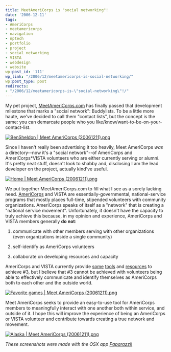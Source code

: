 ```yaml
---
title: MeetAmeriCorps is "social networking"!
date: '2006-12-11'
tags:
- AmeriCorps
- meetamericorps
- navigation
- nptech
- portfolio
- project
- social networking
- VISTA
- webdesign
- website
wp:post_id: '111'
wp_link: "/2006/12/meetamericorps-is-social-networking/"
wp:post_type: post
redirects:
- "/2006/12/meetamericorps-is-\"social-networking\"!/"
---
```


My pet project, [MeetAmeriCorps.com](http://meetamericorps.com) has finally passed that development milestone that marks a "social network": Buddylists. To be a little more haute, we've decided to call them "contact lists", but the concept is the same: you can demarcate people who you like/know/want-to-be-on-your-contact-list.

[ ![BenSheldon | Meet AmeriCorps (20061211).png](http://static.flickr.com/143/320123089_15562e2e04.jpg) ](http://www.flickr.com/photos/bensheldon/320123089/ "Photo Sharing")

Since I haven't really been advertising it too heavily, Meet AmeriCorps _was_ a directory--now it's a "social network"--of AmeriCorps and AmeriCorps\*VISTA volunteers who are either currently serving or alumni. It's pretty neat stuff, doesn't look to shabby and, disclosing I am the lead developer on the project, actually kind've useful.

[ ![Home | Meet AmeriCorps (20061211).png](http://static.flickr.com/130/320123303_4045ad5747.jpg) ](http://www.flickr.com/photos/bensheldon/320123303/ "Photo Sharing")

We put together MeetAmeriCorps.com to fill what I see as a sorely lacking need. [AmeriCorps](http://americorps.gov) and VISTA are essentially-governmental, national-service programs that mostly places full-time, stipended volunteers with community organizations. AmeriCorps speaks of itself as a "network" that is creating a "national service movement". Unfortunately, it doesn't have the capacity to truly achieve this because, in my opinion and experience, AmeriCorps and VISTA members generally **do not**:

1. communicate with other members serving with other organizations (even organizations inside a single community)

2. self-identify as AmeriCorps volunteers

3. collaborate on developing resources and capacity

AmeriCorps and VISTA currently provide [some](http://vistaolinc.net) [tools](http://nationalserviceresources.org/resources/listservs/index.php) and [resources](http://nationalserviceresources.org) to achieve #3, but I believe that #3 cannot be achieved with volunteers being able to effectively communicate and identify themselves as AmeriCorps both to each other and the outside world.

[ ![Favorite games | Meet AmeriCorps (20061211).png](http://static.flickr.com/126/320123173_872639ae76_m.jpg) ](http://www.flickr.com/photos/bensheldon/320123173/ "Photo Sharing")

Meet AmeriCorps seeks to provide an easy-to-use tool for AmeriCorps members to meaningfully interact with one another both within service, and outside of it. I hope this will improve the experience of being an AmeriCorps or VISTA volunteer and contribute towards creating a true network and movement.

[ ![Alaska | Meet AmeriCorps (20061211).png](http://static.flickr.com/137/320123529_8cc1d8a275.jpg) ](http://www.flickr.com/photos/bensheldon/320123529/ "Photo Sharing")

_These screenshots were made with the OSX app [Paparazzi!](http://www.derailer.org/paparazzi/)_
